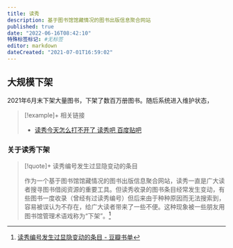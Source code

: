 ```yaml
---
title: 读秀
description: 基于图书馆馆藏情况的图书出版信息聚合网站
published: true
date: "2022-06-16T08:42:10"
特殊标签标记: #无标签
editor: markdown
dateCreated: "2021-07-01T16:59:02"
---
```


## 大规模下架

2021年6月末下架大量图书，下架了数百万册图书。随后系统进入维护状态，

> [!example]+ 相关链接
>
> +   [读秀今天怎么打不开了 读秀吧 百度贴吧](https://web.archive.org/web/20210701085632/https://tieba.baidu.com/p/7419570154)

### 关于读秀下架

> [!quote]+ 读秀编号发生过显隐变动的条目
>
> 作为一个基于图书馆馆藏情况的图书出版信息聚合网站，读秀一直是广大读者搜寻图书借阅资源的重要工具。但读秀收录的图书条目经常发生变动，有些图书一度收录（曾经有过读秀编号）但后来由于种种原因而无法搜索到，容易被误认为不存在，给广大读者带来了一些不便。这种现象被一些朋友用图书馆管理术语戏称为“下架”。[^135314774]

[^135314774]: [读秀编号发生过显隐变动的条目 - 豆瓣书单](https://web.archive.org/web/20210701090039/https://www.douban.com/doulist/135314774/)
